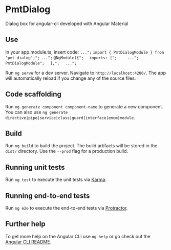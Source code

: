 # PmtDialog

Dialog box for angular-cli developed with Angular Material

## Use
In your app.module.ts, insert code:
    `...";`
    `import { PmtDialogModule } from 'pmt-dialog';";`
    `...";`
    `@NgModule({";`
    `  imports: [";`
    `    ...";`
    `    PmtDialogModule";`
    `  ],";`
    `  ...";`

Run `ng serve` for a dev server. Navigate to `http://localhost:4200/`. The app will automatically reload if you change any of the source files.

## Code scaffolding

Run `ng generate component component-name` to generate a new component. You can also use `ng generate directive|pipe|service|class|guard|interface|enum|module`.

## Build

Run `ng build` to build the project. The build artifacts will be stored in the `dist/` directory. Use the `--prod` flag for a production build.

## Running unit tests

Run `ng test` to execute the unit tests via [Karma](https://karma-runner.github.io).

## Running end-to-end tests

Run `ng e2e` to execute the end-to-end tests via [Protractor](http://www.protractortest.org/).

## Further help

To get more help on the Angular CLI use `ng help` or go check out the [Angular CLI README](https://github.com/angular/angular-cli/blob/master/README.md).
